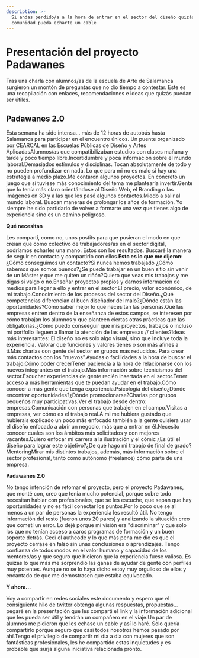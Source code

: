 ```yaml
---
description: >-
  Si andas perdido/a a la hora de entrar en el sector del diseño quizás la
  comunidad pueda echarte un cable
---
```


# Presentación del proyecto Padawanes

Tras una charla con alumnos/as de la escuela de Arte de Salamanca surgieron un montón de preguntas que no dio tiempo a contestar. Este es una recopilación con enlaces, recomendaciones e ideas que quizás puedan ser útiles.

## Padawanes 2.0

Esta semana ha sido intensa… más de 12 horas de autobús hasta Salamanca para participar en el encuentro únicos. Un puente organizado por CEARCAL en las Escuelas Públicas de Diseño y Artes AplicadasAlumnos/as que compatibilizaban estudios con clases mañana y tarde y poco tiempo libre.Incertidumbre y poca informacion sobre el mundo laboral.Demasiados estímulos y disciplinas. Tocan absolutamente de todo y no pueden profundizar en nada. Lo que para mi no es malo si hay una estrategia a medio plazo.Me contaron algunos proyectos. En concreto un juego que si tuviese más conocimiento del tema me plantearía invertir.Gente que lo tenía más claro orientándose al Diseño Web, el Branding o las imágenes en 3D y a las que les pasé algunos contactos.Miedo a salir al mundo laboral. Buscan maneras de prolongar los años de formación. Yo siempre he sido partidario de volver a formarte una vez que tienes algo de experiencia sino es un camino peligroso.

**Qué necesitan**

Les compartí, como no, unos postits para que pusieran el modo en que creían que como colectivo de trabajadores/as en el sector digital, podríamos echarles una mano. Estos son los resultados. Buscaré la manera de seguir en contacto y compartirlo con ellos.**Esto es lo que me dijeron:**¿Cómo conseguimos un contacto?Si nunca hemos trabajado ¿Cómo sabemos que somos buenos?¿Se puede trabajar en un buen sitio sin venir de un Máster y que me quiten un riñón?Quiero que veas mis trabajos y me digas si valgo o no.Enseñar proyectos propios y darnos información de medios para llegar a ello y entrar en el sector.El precio, valor económico, de mi trabajo.Conocimiento de los procesos del sector del Diseño.¿Qué competencias diferencian al buen diseñador del malo?¿Dónde están las oportunidades?Cómo saber mejor lo que necesitan las personas.Qué las empresas entren dentro de la enseñanza de estos campos, se interesen por cómo trabajan los alumnos y que planteen ciertas otras prácticas que las obligatorias.¿Cómo puedo conseeguir que mis proyectos, trabajos o incluso mi portfolio lleguen a llamar la atención de las empresas // clientes?Ideas más interesantes: El diseño no es solo algo visual, sino que incluye toda la experiencia. Valorar que funciones y valores tienes o son más afines a ti.Más charlas con gente del sector en grupos más reducidos. Para crear más contactos con los "nuevos".Ayudas o facilidades a la hora de buscar el trabajo.Cómo poder crecerTener paciencia a la hora de relacionarse con los nuevos integrantes en el trabajo.Más información sobre tecnicismos del sector.Escuchar experiencias de gente recién insertada en el sector.Tener acceso a más herramientas que te puedan ayudar en el trabajo.Cómo conocer a más gente que tenga experiencia.Psicología del diseño¿Dónde encontrar oportunidades?¿Dónde promocionarse?Charlas por grupos pequeños muy participativas.Ver el trabajo desde dentro: empresas.Comunicación con personas que trabajen en el campo.Visitas a empresas, ver cómo es el trabajo real.A mi me hubiera gustado que hubierais explicado un poco más enfocado también a la gente quisiera usar el diseño enfocado a abrir un negocio, más que a entrar en él.Necesito conocer cuales son los ámbitos más solicitados y con mejores vacantes.Quiero enfocar mi carrera a la ilustración y el cómic ¿Es útil el diseño para lograr este objetivo?¿De qué hago mi trabajo de final de grado?MentoringMirar mis distintos trabajos, además, más información sobre el sector profesional, tanto como autónomo (freelance) cómo parte de una empresa.

**Padawanes 2.0**

No tengo intención de retomar el proyecto, pero el proyecto Padawanes, que monté con, creo que tenía mucho potencial, porque sobre todo necesitan hablar con profesionales, que se les escuche, que sepan que hay oportunidades y no es fácil conectar los puntos.Por lo poco que se al menos a un par de personas la experiencia les resultó útil. No tengo información del resto (fueron unos 20 pares) y analizando la situación creo que cometí un error. Lo dejé porque mi visión era "discriminar" y que solo los que no tenían acceso a caros programas de formación y un buen soporte detrás. Cedí el authcode y lo que más pena me dio es que el proyecto cerrase en falso sin unas conclusiones o aprendizajes. Tengo confianza de todos modos en el valor humano y capacidad de los mentores/as y que seguro que hicieron que la experiencia fuese valiosa. Es quizás lo que más me sorprendió las ganas de ayudar de gente con perfiles muy potentes. Aunque no se lo haya dicho estoy muy orgulloso de ellos y encantado de que me demostrasen que estaba equivocado.

**Y ahora…**

Voy a compartir en redes sociales este documento y espero que el consiguiente hilo de twitter obtenga algunas respuestas, propuestas… pegaré en la presentación que les comparti el link y la información adicional que les pueda ser útil y tendrán un compañero en el viaje.Un par de alumnos me pidieron que les echase un cable y así lo haré. Solo quería compartirlo porque seguro que casi todos nosotros hemos pasado por ahí.Tengo el privilegio de compartir mi dia a dia con mujeres que son fantásticas profesionales, les he compartido estas inquietudes y es probable que surja alguna iniciativa relacionada pronto.​​​​
